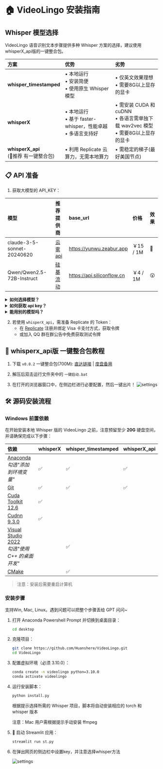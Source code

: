 # 🏠 VideoLingo 安装指南

## Whisper 模型选择
VideoLingo 语音识别文本步骤提供多种 Whisper 方案的选择，建议使用whisperX_api版的一键整合包。

| 方案 | 优势 | 劣势 |
|:-----|:-----|:-----|
| **whisper_timestamped** | • 本地运行<br>• 安装简便<br>• 使用原生 Whisper 模型 | • 仅英文效果理想<br>• 需要8G以上显存的显卡 |
| **whisperX**  | • 本地运行<br>• 基于 faster-whisper，性能卓越<br>• 多语言支持好 | • 需安装 CUDA 和 cuDNN<br>• 各语言需单独下载 wav2vec 模型<br>• 需要8G以上显存的显卡 |
| **whisperX_api** <br> (🌟推荐 有一键整合包) | • 利用 Replicate 云算力，无需本地算力 | • 需稳定的梯子(最好美国节点) |

## 📋 API 准备

1. 获取大模型的 API_KEY：

| 模型 | 推荐提供商 | base_url | 价格 | 效果 |
|:-----|:---------|:---------|:-----|:---------|
| claude-3-5-sonnet-20240620 | [ 云雾 api](https://yunwu.zeabur.app/register?aff=TXMB) | https://yunwu.zeabur.app | ￥15 / 1M | 🤩 |
| Qwen/Qwen2.5-72B-Instruct | [硅基流动](https://cloud.siliconflow.cn/i/ttKDEsxE) | https://api.siliconflow.cn | ￥4 / 1M | 😲 |

<details>
<summary><strong>如何选择模型？</strong></summary>
<p>默认使用Qwen2.5,  1h 视频翻译花费约 ￥3。Claude 3.5 效果更好，翻译的连贯性非常好，且没有 ai 味，但价格更贵。</p>
</details>
<details>
<summary><strong>如何获取 api key？</strong></summary>
<p>在任何一家大模型提供商进行注册、充值，在 api key 页面新建一个即可</p>
</details>
<details>
<summary><strong>能用别的模型吗？</strong></summary>
<p>支持 OAI-Like 的 API 接口，需要自行在 streamlit 侧边栏更换。但其余模型遵循指令要求能力弱，非常容易在翻译过程报错，强烈不推荐。</p>
</details>


2. 若使用 `whisperX_api`，需准备 Replicate 的 Token：
   - 在 [Replicate](https://replicate.com/account/api-tokens) 注册并绑定 Visa 卡支付方式，获取令牌
   - 或加入 QQ 群在群公告中免费获取测试令牌

## 💾  whisperx_api版 一键整合包教程

1. 下载 `v0.8.2` 一键整合包(700M): [直达链接](https://vip.123pan.cn/1817874751/8099913) | [度盘备用](https://pan.baidu.com/s/1H_3PthZ3R3NsjS0vrymimg?pwd=ra64)

2. 解压后双击运行文件夹中的 `一键启动.bat`

3. 在打开的浏览器窗口中，在侧边栏进行必要配置，然后一键出片！
  ![settings](https://github.com/user-attachments/assets/3d99cf63-ab89-404c-ae61-5a8a3b27d840)

## 🛠️ 源码安装流程

### Windows 前置依赖

在开始安装本地 Whisper 版的 VideoLingo 之前，注意预留至少 **20G** 硬盘空间，并请确保完成以下步骤：

| 依赖 | whisperX | whisper_timestamped | whisperX_api |
|:-----|:--------------|:-------------------------|:-------------------|
| [Anaconda](https://www.anaconda.com/download/success)<br>*勾选"添加到环境变量"* | ✅ | ✅ | ✅ |
| [Git](https://git-scm.com/download/win) | ✅ | ✅ | ✅ |
| [Cuda Toolkit 12.6](https://developer.download.nvidia.com/compute/cuda/12.6.0/local_installers/cuda_12.6.0_560.76_windows.exe) | ✅ | | |
| [Cudnn 9.3.0](https://developer.download.nvidia.com/compute/cudnn/9.3.0/local_installers/cudnn_9.3.0_windows.exe) | ✅ | | |
| [Visual Studio 2022](https://visualstudio.microsoft.com/zh-hans/thank-you-downloading-visual-studio/?sku=Community&channel=Release&version=VS2022&source=VSLandingPage&cid=2030&passive=false)<br>*勾选"使用 C++ 的桌面开发"* | | ✅ | |
| [CMake](https://github.com/Kitware/CMake/releases/download/v3.30.2/cmake-3.30.2-windows-x86_64.msi) | | ✅ | |

> 注意：安装后需要重启计算机

### 安装步骤
支持Win, Mac, Linux。遇到问题可以把整个步骤丢给 GPT 问问~
1. 打开 Anaconda Powershell Prompt 并切换到桌面目录：
   ```bash
   cd desktop
   ```

2. 克隆项目：
   ```bash
   git clone https://github.com/Huanshere/VideoLingo.git
   cd VideoLingo
   ```

3. 配置虚拟环境（必须 3.10.0）：
   ```bash
   conda create -n videolingo python=3.10.0
   conda activate videolingo
   ```

4. 运行安装脚本：
   ```bash
   python install.py
   ```
   根据提示选择所需的 Whisper 项目，脚本将自动安装相应的 torch 和 whisper 版本

   注意：Mac 用户需根据提示手动安装 ffmpeg

5. 🎉 启动 Streamlit 应用：
   ```bash
   streamlit run st.py
   ```

6. 在弹出网页的侧边栏中设置key，并注意选择whisper方法

   ![settings](https://github.com/user-attachments/assets/3d99cf63-ab89-404c-ae61-5a8a3b27d840)